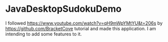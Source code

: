 # JavaDesktopSudokuDemo
I followed https://www.youtube.com/watch?v=qH9mWpYMtYU&t=206s by https://github.com/BracketCove tutorial and made this application. I am intending to add some features to it.
